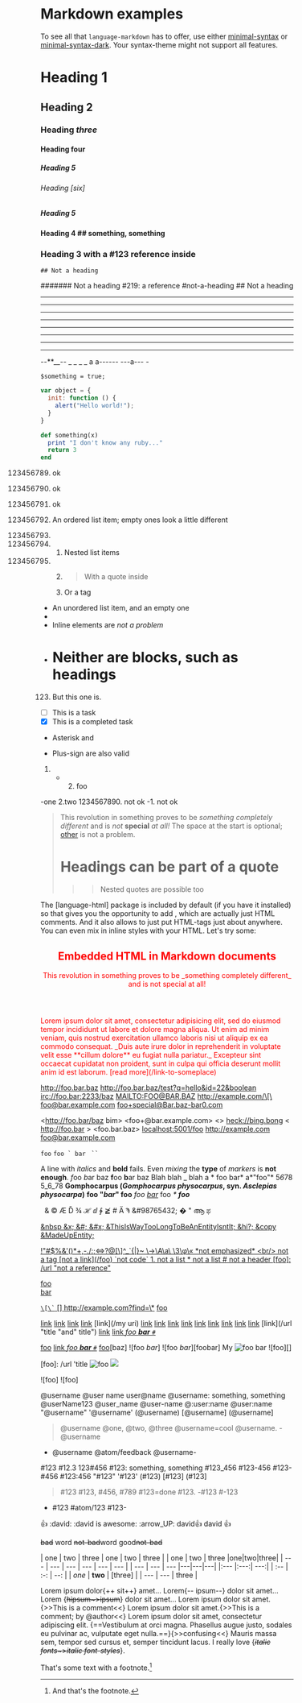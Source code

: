 # Markdown examples

To see all that `language-markdown` has to offer, use either [minimal-syntax] or [minimal-syntax-dark]. Your syntax-theme might not support all features.

[minimal-syntax]: https://github.com/burodepeper/minimal-syntax/
[minimal-syntax-dark]: https://github.com/burodepeper/minimal-syntax/



<!---------- Headings --------------------------------------------------------->

#
# Heading 1
## Heading 2 ##
### Heading _three_ ###
#### Heading **four**
##### Heading 5 ##########
###### Heading [six] ###
 ##### Heading 5
  #### Heading 4 ## something, something ####
   ### Heading 3 with a #123 reference inside



<!-- Invalid headings -->

    ## Not a heading
####### Not a heading
#219: a reference
#not-a-heading
\## Not a heading



<!---------- Horizontal rules ------------------------------------------------->

---
*****
* * *
___ ___ ___
- - - - - - -
**  * ** * ** * **
-     -      -      -
_____________________________________



<!-- Invalid horizontal rules -->
--**__--
_ _ _ _ a
a------
---a---
*-*



<!---------- Fenced code blocks ----------------------------------------------->

``````
$something = true;
``````

``` javascript
var object = {
  init: function () {
    alert("Hello world!");
  }
}
```

~~~ ruby param=4
def something(x)
  print "I don't know any ruby..."
  return 3
end
~~~



<!---------- Lists ------------------------------------------------------------>

123456789. ok
0. ok
003. ok

1. An ordered list item; empty ones look a little different
2.
3. 1. Nested list items
3. 2. > With a quote inside
   3. Or a <html> tag
- An unordered list item, and an empty one
-
- Inline elements are _not a problem_
- # Neither are blocks, such as headings
123) But this one is.
- [ ] This is a task
- [x] This is a completed task
* Asterisk and
+ Plus-sign are also valid
1. - 2. foo



<!-- Invalid list-items -->
-one
2.two
1234567890. not ok
-1. not ok



<!---------- Quotes ----------------------------------------------------------->

> This revolution in something&nbsp;proves to be _something completely different_ and is _not_ **special** _at all!_
>The space at the start is optional; [other](/inline_stuff) is not a problem.
> # Headings can be part of a quote
> > > Nested quotes are possible too



<!---------- HTML (and comments) ---------------------------------------------->

The [language-html] package is included by default (if you have it installed) so that gives you the opportunity to add <!-- comments to Markdown documents -->, which are actually just HTML comments. And it also allows to just put HTML-tags just about anywhere. You can even mix in inline styles with your HTML. Let's try some:

<article id='document-123' class='article news'>
  <header>
    <h1>Embedded HTML in Markdown documents</h1>
    <p class='intro'>This revolution in something proves to be _something completely different_ and is not special at all!</p>
  </header>
  <p>Lorem ipsum dolor sit amet, consectetur adipisicing elit, sed do eiusmod tempor incididunt ut labore et dolore magna aliqua. Ut enim ad minim veniam, quis nostrud exercitation ullamco laboris nisi ut aliquip ex ea commodo consequat. _Duis aute irure dolor in reprehenderit in voluptate velit esse **cillum dolore** eu fugiat nulla pariatur._ Excepteur sint occaecat cupidatat non proident, sunt in culpa qui officia deserunt mollit anim id est laborum. [read more](/link-to-someplace)</p>
</article>

<style type='text/css'>
article.article { color:red; }
</style>

<script>
document.getElementById("document-123").setAttribute("awesome", true);
</script>



<!---------- Autolinks -------------------------------------------------------->

<http://foo.bar.baz>
<http://foo.bar.baz/test?q=hello&id=22&boolean>
<irc://foo.bar:2233/baz>
<MAILTO:FOO@BAR.BAZ>
<http://example.com/\[\>
<foo@bar.example.com>
<foo+special@Bar.baz-bar0.com>



<!-- Invalid auto-links, but possibly parsed by language-html -->
<http://foo.bar/baz bim>
<foo\+@bar.example.com>
<>
<heck://bing.bong>
< http://foo.bar >
<foo.bar.baz>
<localhost:5001/foo>
http://example.com
foo@bar.example.com



<!---------- Inline raw code -------------------------------------------------->
`foo`
`` foo ` bar  ``
` `` `



<!---------- Emphasis --------------------------------------------------------->

A line with *italics* and **bold** fails.
Even _mixing_ the **type** of *markers* is __not enough__.
*f*oo *b*ar baz
**f**oo **b**ar baz
Blah blah _ blah
a * foo bar*
a*"foo"*
5*6*78
5_6_78
**Gomphocarpus (_Gomphocarpus physocarpus_, syn. _Asclepias physocarpa_)**
**foo "*bar*" foo**
*foo [bar](/url)*
foo *\**
_____foo_____



<!---------- Entities --------------------------------------------------------->

&nbsp; &amp; &copy; &AElig; &Dcaron;
&frac34; &HilbertSpace; &DifferentialD;
&ClockwiseContourIntegral; &ngE;
&#35; &#1234; &#992; &#98765432; &#0;
&#X22; &#XD06; &#xcab;
<a href="&ouml;&ouml;.html">



<!-- Invalid entities, possibly parsed by language-html -->
&nbsp &x; &#; &#x; &ThisIsWayTooLongToBeAnEntityIsntIt; &hi?;
&copy
&MadeUpEntity;



<!---------- Escapes ---------------------------------------------------------->

\!\"\#\$\%\&\'\(\)\*\+\,\-\.\/\:\;\<\=\>\?\@\[\\\]\^\_\`\{\|\}\~
\→\A\a\ \3\φ\«
\*not emphasized*
\<br/> not a tag
\[not a link](/foo)
\`not code`
1\. not a list
\* not a list
\# not a header
\[foo]: /url "not a reference"


foo\
bar

`` \[\` ``
    \[\]
<http://example.com?find=\*>
<a href="/bar\/)">
[foo](/bar\* "ti\*tle")



<!---------- Links, references and images ------------------------------------->

[link](/uri "title")
[link](/uri)
[link]()
[link](<>)
[link](/my uri)
[link](</my uri>)
[link]((foo)and(bar))
[link](<foo(and(bar))>)
[link](#fragment)
[link](http://example.com#fragment)
[link](http://example.com?foo=bar&baz#fragment)
[link](/url "title")
[link](/url 'title')
[link](/url (title))
[link](/url "title "and" title")
[link](/url 'title "and" title')
[link _foo **bar** `#`_](/uri)

[foo][bar]
[link _foo **bar** `#`_][ref]
[foo][bar][baz]
![foo *bar*]
![foo *bar*][foobar]
My ![foo bar](/path/to/train.jpg  "title"   )
![foo][]

[bar]: /url "title"
[ref]: /uri
[foo]: /url 'title
![foo](/url "title")
![](/url)

\!\[foo]
\![foo]



<!---------- Github flavored markdown ----------------------------------------->

<!-- Mentions -->
@username
@user name
user@name
@username: something, something
@userName123
@user_name
@user-name
@:user:name
@user:name
"@username"
'@username'
(@username)
[@username]
(@username]
>@username
@one, @two, @three
@username=cool
@username.
-@username
- @username
@atom/feedback
@username-

<!-- Issues -->
#123
#12.3
123#456
#123: something, something
#123_456
#123-456
#123-#456
#123:456
"#123"
'#123'
(#123)
[#123]
(#123]
>#123
#123, #456, #789
#123=done
#123.
-#123
#-123
- #123
#atom/123 <!-- TODO -->
#123-

<!-- Emojis -->
:+1:
:david:
:david is awesome:
:arrow_UP:
david:+1:
david :+1:

<!-- Strikethrough -->
~~bad~~ word
~~not-bad~~word
good~~not-bad~~

<!-- Tables -->
| one | two | three |
one | two | three |
| one | two | three
|one|two|three|
| --- | --- | --- |
--- | --- | --- |
| --- | --- | ---
|---|---|---|
|:--- |:---:| ---:|
| :-- | :-: | --: |
| _one_ | **two** | [three] |
| --- | --- | three |



<!---------- CritickMark ------------------------------------------------------>

Lorem ipsum dolor{++ sit++} amet...
Lorem{-- ipsum--} dolor sit amet...
Lorem {~~hipsum~>ipsum~~} dolor sit amet...
Lorem ipsum dolor sit amet.{>>This is a comment<<}
Lorem ipsum dolor sit amet.{>>This is a comment; by @author<<}
Lorem ipsum dolor sit amet, consectetur adipiscing elit. {==Vestibulum at orci magna. Phasellus augue justo, sodales eu pulvinar ac, vulputate eget nulla.==}{>>confusing<<} Mauris massa sem, tempor sed cursus et, semper tincidunt lacus.
I really love {~~*italic fonts*~>*italic font-styles*~~}.



<!---------- Markdown Extra --------------------------------------------------->

That's some text with a footnote.[^1]
[^1]: And that's the footnote.

